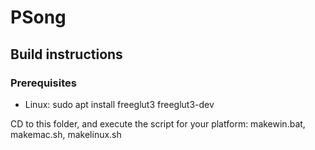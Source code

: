 # PSong

## Build instructions

### Prerequisites

- Linux: sudo apt install freeglut3 freeglut3-dev


CD to this folder, and execute the script for your platform: makewin.bat, makemac.sh, makelinux.sh


